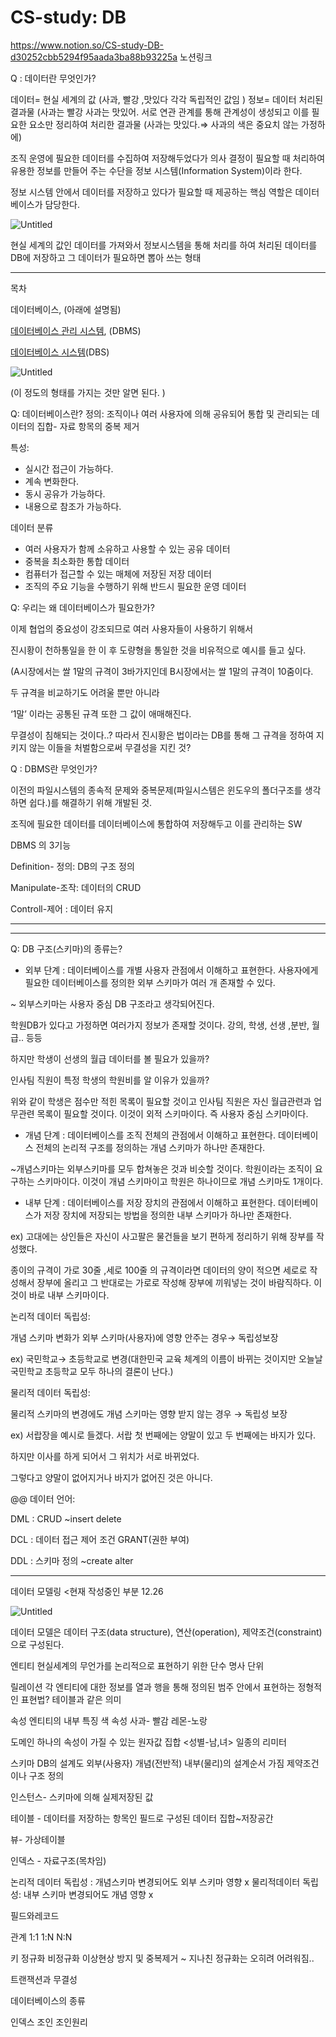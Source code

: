 # CS-study: DB
https://www.notion.so/CS-study-DB-d30252cbb5294f95aada3ba88b93225a
노션링크

Q : 데이터란 무엇인가?

데이터= 현실 세계의  값  (사과, 빨강 ,맛있다 각각 독립적인 값임 )
정보= 데이터 처리된 결과물 (사과는 빨강 사과는 맛있어.  서로 연관 관계를 통해 관계성이 생성되고 이를 필요한 요소만 정리하여 처리한 결과물 (사과는 맛있다.⇒ 사과의 색은 중요치 않는 가정하에)

조직 운영에 필요한 데이터를 수집하여 저장해두었다가 의사 결정이 필요할 때 처리하여 유용한 정보를 만들어 주는 수단을 정보 시스템(Information System)이라 한다. 

정보 시스템 안에서 데이터를 저장하고 있다가 필요할 때 제공하는 핵심 역할은 데이터베이스가 담당한다.

![Untitled](https://s3-us-west-2.amazonaws.com/secure.notion-static.com/aea45923-9de0-4ca2-afbf-954693f1df42/Untitled.png)

현실 세계의 값인 데이터를 가져와서 정보시스템을 통해 처리를 하여 처리된 데이터를  DB에 저장하고 그 데이터가 필요하면 뽑아 쓰는 형태

---

목차 

데이터베이스, (아래에 설명됨)

[데이터베이스 관리 시스템](https://terms.naver.com/entry.nhn?docId=3431077&ref=y), (DBMS)

[데이터베이스 시스템](https://terms.naver.com/entry.nhn?docId=3431088&ref=y)(DBS)

![Untitled](https://s3-us-west-2.amazonaws.com/secure.notion-static.com/c91fd9df-f3c0-42c8-abcf-04d6a1e44c2c/Untitled.png)

(이 정도의 형태를 가지는 것만 알면 된다. ) 

Q: 데이터베이스란?
정의: 조직이나 여러 사용자에 의해 공유되어 통합 및 관리되는 데이터의 집합- 자료 항목의 중복 제거

특성:

- 실시간 접근이 가능하다.
- 계속 변화한다.
- 동시 공유가 가능하다.
- 내용으로 참조가 가능하다.

데이터 분류 

- 여러 사용자가 함께 소유하고 사용할 수 있는 공유 데이터
- 중복을 최소화한 통합 데이터
- 컴퓨터가 접근할 수 있는 매체에 저장된 저장 데이터
- 조직의 주요 기능을 수행하기 위해 반드시 필요한 운영 데이터

Q: 우리는 왜 데이터베이스가 필요한가?

이제 협업의 중요성이 강조되므로 여러 사용자들이 사용하기 위해서 

 진시황이 천하통일을 한 이 후 도량형을 통일한 것을 비유적으로 예시를 들고 싶다.

(A시장에서는 쌀 1말의 규격이 3바가지인데 B시장에서는 쌀 1말의 규격이 10줌이다. 

두 규격을 비교하기도 어려울 뿐만 아니라 

‘1말’ 이라는 공통된 규격 또한 그 값이 애매해진다.

무결성이 침해되는 것이다..? 따라서 진시황은 법이라는 DB를 통해 그 규격을 정하여 지키지 않는 이들을 처벌함으로써 무결성을 지킨 것?

Q : DBMS란 무엇인가? 

이전의 파일시스템의 종속적 문제와 중복문제(파일시스템은 윈도우의 폴더구조를 생각하면 쉽다.)를 해결하기 위해 개발된 것.

조직에 필요한 데이터를 데이터베이스에 통합하여 저장해두고 이를 관리하는 SW

DBMS 의 3기능

Definition- 정의: DB의 구조 정의

Manipulate-조작: 데이터의 CRUD

Controll-제어 : 데이터 유지

---

---

Q: DB 구조(스키마)의 종류는?

- 외부 단계 : 데이터베이스를 개별 사용자 관점에서 이해하고 표현한다. 사용자에게 필요한 데이터베이스를 정의한 외부 스키마가 여러 개 존재할 수 있다.

~ 외부스키마는 사용자 중심 DB 구조라고 생각되어진다.  

학원DB가 있다고 가정하면 여러가지 정보가 존재할 것이다. 강의, 학생, 선생 ,분반, 월급.. 등등

하지만 학생이 선생의 월급 데이터를 볼 필요가 있을까? 

인사팀 직원이 특정 학생의 학원비를 알 이유가 있을까?

위와 같이 학생은 점수만 적힌 목록이 필요할 것이고 인사팀 직원은 자신 월급관련과 업무관련 목록이 필요할 것이다. 이것이 외적 스키마이다. 즉 사용자 중심 스키마이다. 

- 개념 단계 : 데이터베이스를 조직 전체의 관점에서 이해하고 표현한다. 데이터베이스 전체의 논리적 구조를 정의하는 개념 스키마가 하나만 존재한다.

~개념스키마는 외부스키마를 모두 합쳐놓은 것과 비슷할 것이다. 학원이라는 조직이 요구하는 스키마이다. 이것이 개념 스키마이고 학원은 하나이므로 개념 스키마도 1개이다.

- 내부 단계 : 데이터베이스를 저장 장치의 관점에서 이해하고 표현한다. 데이터베이스가 저장 장치에 저장되는 방법을 정의한 내부 스키마가 하나만 존재한다.

ex) 고대에는 상인들은 자신이 사고팔은 물건들을 보기 편하게 정리하기 위해 장부를 작성했다. 

종이의 규격이 가로 30줄 ,세로 100줄 의 규격이라면 데이터의 양이 적으면 세로로 작성해서 장부에 올리고 그 반대로는 가로로 작성해 장부에 끼워넣는 것이 바람직하다. 이것이 바로 내부 스키마이다.

논리적 데이터 독립성:

개념 스키마 변화가 외부 스키마(사용자)에 영향 안주는 경우→ 독립성보장

ex) 국민학교→ 초등학교로 변경(대한민국 교육 체계의 이름이 바뀌는 것이지만 오늘날 국민학교 초등학교 모두 하나의 결론이 난다.)

물리적 데이터 독립성:

물리적 스키마의 변경에도 개념 스키마는 영향 받지 않는 경우 → 독립성 보장

ex) 서랍장을 예시로 들겠다. 서랍 첫 번째에는 양말이 있고 두 번째에는 바지가 있다.

하지만 이사를 하게 되어서 그 위치가 서로 바뀌었다.

그렇다고 양말이 없어지거나 바지가 없어진 것은 아니다.

@@ 데이터 언어:

DML  :  CRUD ~insert delete

DCL :  데이터 접근 제어 조건 GRANT(권한 부여) 

DDL : 스키마 정의 ~create alter

---

데이터 모델링 <현재 작성중인 부분 12.26

![Untitled](https://s3-us-west-2.amazonaws.com/secure.notion-static.com/ac4b43bf-d7c2-47a0-a1b0-bf0e4728ce57/Untitled.png)

데이터 모델은 데이터 구조(data structure), 연산(operation), 제약조건(constraint)으로 구성된다.

엔티티
현실세계의 무언가를 논리적으로 표현하기 위한 단수 명사 단위

릴레이션
각 엔티티에 대한 정보를 열과 행을 통해 정의된 범주 안에서 표현하는 정형적인 표현법?
테이블과 같은 의미

속성
엔티티의 내부 특징
색 속성
사과- 빨감
레몬-노랑

도메인
하나의 속성이 가질 수 있는 원자값 집합
<성별-남,녀> 일종의 리미터

스키마
DB의 설계도
외부(사용자) 개념(전반적) 내부(물리)의 설계순서 가짐
제약조건이나 구조 정의

인스턴스- 스키마에 의해 실제저장된 값

테이블 - 데이터를 저장하는 항목인 필드로 구성된 데이터 집합~저장공간

뷰- 가상테이블

인덱스 - 자료구조(목차임)

논리적 데이터 독립성 : 개념스키마 변경되어도 외부 스키마 영향 x
물리적데이터 독립성: 내부 스키마 변경되어도  개념 영향 x

필드와레코드

관계
1:1
1:N
N:N

키
정규화 비정규화
이상현상 방지 및 중복제거
~ 지나친 정규화는 오히려 어려워짐..

트랜잭션과 무결성

데이터베이스의 종류

인덱스
조인
조인원리
